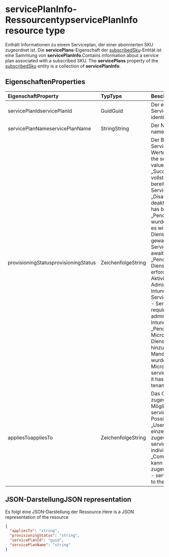 # <a name="serviceplaninfo-resource-type"></a><span data-ttu-id="8b6bf-101">servicePlanInfo-Ressourcentyp</span><span class="sxs-lookup"><span data-stu-id="8b6bf-101">servicePlanInfo resource type</span></span>

<span data-ttu-id="8b6bf-p101">Enthält Informationen zu einem Serviceplan, der einer abonnierten SKU zugeordnet ist. Die **servicePlans**-Eigenschaft der [subscribedSku](subscribedsku.md)-Entität ist eine Sammlung von **servicePlanInfo**.</span><span class="sxs-lookup"><span data-stu-id="8b6bf-p101">Contains information about a service plan associated with a subscribed SKU. The **servicePlans** property of the [subscribedSku](subscribedsku.md) entity is a collection of **servicePlanInfo**.</span></span>


## <a name="properties"></a><span data-ttu-id="8b6bf-104">Eigenschaften</span><span class="sxs-lookup"><span data-stu-id="8b6bf-104">Properties</span></span>
| <span data-ttu-id="8b6bf-105">Eigenschaft</span><span class="sxs-lookup"><span data-stu-id="8b6bf-105">Property</span></span>     | <span data-ttu-id="8b6bf-106">Typ</span><span class="sxs-lookup"><span data-stu-id="8b6bf-106">Type</span></span>   |<span data-ttu-id="8b6bf-107">Beschreibung</span><span class="sxs-lookup"><span data-stu-id="8b6bf-107">Description</span></span>|
|:---------------|:--------|:----------|
|<span data-ttu-id="8b6bf-108">servicePlanId</span><span class="sxs-lookup"><span data-stu-id="8b6bf-108">servicePlanId</span></span>|<span data-ttu-id="8b6bf-109">Guid</span><span class="sxs-lookup"><span data-stu-id="8b6bf-109">Guid</span></span>|<span data-ttu-id="8b6bf-110">Der eindeutige Bezeichner des Serviceplans.</span><span class="sxs-lookup"><span data-stu-id="8b6bf-110">The unique identifier of the service plan.</span></span>|
|<span data-ttu-id="8b6bf-111">servicePlanName</span><span class="sxs-lookup"><span data-stu-id="8b6bf-111">servicePlanName</span></span>|<span data-ttu-id="8b6bf-112">String</span><span class="sxs-lookup"><span data-stu-id="8b6bf-112">String</span></span>|<span data-ttu-id="8b6bf-113">Der Name des Serviceplans.</span><span class="sxs-lookup"><span data-stu-id="8b6bf-113">The name of the service plan.</span></span>|
|<span data-ttu-id="8b6bf-114">provisioningStatus</span><span class="sxs-lookup"><span data-stu-id="8b6bf-114">provisioningStatus</span></span>|<span data-ttu-id="8b6bf-115">Zeichenfolge</span><span class="sxs-lookup"><span data-stu-id="8b6bf-115">String</span></span>|<span data-ttu-id="8b6bf-p102">Der Bereitstellungsstatus des Serviceplans. Mögliche Werte:</span><span class="sxs-lookup"><span data-stu-id="8b6bf-p102">The provisioning status of the service plan. Possible values:</span></span><br/><span data-ttu-id="8b6bf-118">„Success“ - Der Dienst wurde vollständig bereitgestellt.</span><span class="sxs-lookup"><span data-stu-id="8b6bf-118">"Success" - Service is fully provisioned.</span></span><br/><span data-ttu-id="8b6bf-119">„Disabled“ - Der Dienst wurde deaktiviert.</span><span class="sxs-lookup"><span data-stu-id="8b6bf-119">"Disabled" - Service has been disabled.</span></span><br/><span data-ttu-id="8b6bf-120">„PendingInput“ - Der Dienst wurde noch nicht bereitgestellt, es wird auf die Dienstbestätigung gewartet.</span><span class="sxs-lookup"><span data-stu-id="8b6bf-120">"PendingInput" - Service is not yet provisioned; awaiting service confirmation.</span></span><br/><span data-ttu-id="8b6bf-121">„PendingActivation“ - Der Dienst wurde bereitgestellt, erfordert aber die explizite Aktivierung durch einen Administrator (z. B. Intune_O365-Serviceplan)</span><span class="sxs-lookup"><span data-stu-id="8b6bf-121">"PendingActivation" - Service is provisioned but requires explicit activation by administrator (for example, Intune_O365 service plan)</span></span><br/><span data-ttu-id="8b6bf-122">„PendingProvisioning“ - Microsoft hat einen neuen Dienst zur Produkt-SKU hinzugefügt, der noch nicht im Mandanten aktiviert wurde.</span><span class="sxs-lookup"><span data-stu-id="8b6bf-122">"PendingProvisioning" - Microsoft has added a new service to the product SKU and it has not been activated in the tenant, yet.</span></span>|
|<span data-ttu-id="8b6bf-123">appliesTo</span><span class="sxs-lookup"><span data-stu-id="8b6bf-123">appliesTo</span></span>|<span data-ttu-id="8b6bf-124">Zeichenfolge</span><span class="sxs-lookup"><span data-stu-id="8b6bf-124">String</span></span>|<span data-ttu-id="8b6bf-p103">Das Objekt, dem der Serviceplan zugewiesen werden kann. Mögliche Werte:</span><span class="sxs-lookup"><span data-stu-id="8b6bf-p103">The object the service plan can be assigned to. Possible values:</span></span><br/><span data-ttu-id="8b6bf-127">„User“ - Der Serviceplan kann einzelnen Benutzern zugewiesen werden.</span><span class="sxs-lookup"><span data-stu-id="8b6bf-127">"User" - service plan can be assigned to individual users.</span></span><br/><span data-ttu-id="8b6bf-128">„Company“ - Der Serviceplan kann dem gesamten Mandanten zugewiesen werden.</span><span class="sxs-lookup"><span data-stu-id="8b6bf-128">"Company" - service plan can be assigned to the entire tenant.</span></span>|

## <a name="json-representation"></a><span data-ttu-id="8b6bf-129">JSON-Darstellung</span><span class="sxs-lookup"><span data-stu-id="8b6bf-129">JSON representation</span></span>

<span data-ttu-id="8b6bf-130">Es folgt eine JSON-Darstellung der Ressource.</span><span class="sxs-lookup"><span data-stu-id="8b6bf-130">Here is a JSON representation of the resource</span></span>

<!-- {
  "blockType": "resource",
  "optionalProperties": [

  ],
  "@odata.type": "microsoft.graph.servicePlanInfo"
}-->

```json
{
  "appliesTo": "string",
  "provisioningStatus": "string",
  "servicePlanId": "guid",
  "servicePlanName": "string"
}

```

<!-- uuid: 8fcb5dbc-d5aa-4681-8e31-b001d5168d79
2015-10-25 14:57:30 UTC -->
<!-- {
  "type": "#page.annotation",
  "description": "servicePlanInfo resource",
  "keywords": "",
  "section": "documentation",
  "tocPath": ""
}-->
